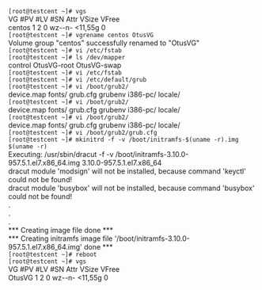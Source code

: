 `[root@testcent ~]# vgs`  
  VG     #PV #LV #SN Attr   VSize   VFree  
  centos   1   2   0 wz--n- <11,55g    0  
`[root@testcent ~]# vgrename centos OtusVG`  
  Volume group "centos" successfully renamed to "OtusVG"  
`[root@testcent ~]# vi /etc/fstab`  
`[root@testcent ~]# ls /dev/mapper`  
control  OtusVG-root  OtusVG-swap  
`[root@testcent ~]# vi /etc/fstab`  
`[root@testcent ~]# vi /etc/default/grub`   
`[root@testcent ~]# vi /boot/grub2/`  
device.map  fonts/      grub.cfg    grubenv     i386-pc/    locale/       
`[root@testcent ~]# vi /boot/grub2/`  
device.map  fonts/      grub.cfg    grubenv     i386-pc/    locale/       
`[root@testcent ~]# vi /boot/grub2/`  
device.map  fonts/      grub.cfg    grubenv     i386-pc/    locale/  
`[root@testcent ~]# vi /boot/grub2/grub.cfg`  
`[root@testcent ~]# mkinitrd -f -v /boot/initramfs-$(uname -r).img $(uname -r)`  
Executing: /usr/sbin/dracut -f -v /boot/initramfs-3.10.0-957.5.1.el7.x86_64.img 3.10.0-957.5.1.el7.x86_64  
dracut module 'modsign' will not be installed, because command 'keyctl' could not be found!  
dracut module 'busybox' will not be installed, because command 'busybox' could not be found!  
.  
.  
.  
*** Creating image file done ***  
*** Creating initramfs image file '/boot/initramfs-3.10.0-957.5.1.el7.x86_64.img' done ***  
`[root@testcent ~]# reboot`  
`[root@testcent ~]# vgs`  
  VG     #PV #LV #SN Attr   VSize   VFree  
  OtusVG   1   2   0 wz--n- <11,55g    0  
  

